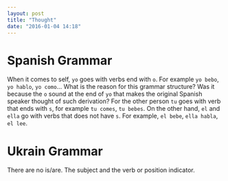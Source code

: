```yaml
---
layout: post
title: "Thought"
date: "2016-01-04 14:18"
---
```


# Spanish Grammar

When it comes to self, `yo` goes with verbs end with `o`. For example `yo bebo`, `yo hablo`, `yo como`... What is the reason for this grammar structure? Was it because the `o` sound at the end of `yo` that makes the original Spanish speaker thought of such derivation? For the other person `tu` goes with verb that ends with `s`, for example `tu comes`, `tu bebes`. On the other hand, `el` and `ella` go with verbs that does not have `s`. For example, `el bebe`, `ella habla`, `el lee`.

# Ukrain Grammar

There are no is/are. The subject and the verb or position indicator.
